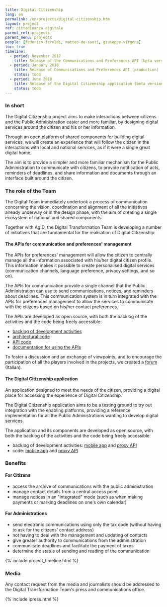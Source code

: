 ```yaml
---
title: Digital Citizenship
lang: en
permalink: /en/projects/digital-citizenship.htm
layout: project
ref: cittadinanza-digitale
parent_ref: projects
parent_menu: projects
people: [federico-feroldi, matteo-de-santi, giuseppe-virgone]
toc: true
timeline:
  - period: November 2017
    title: Release of the Communications and Preferences API (beta version)
  - period: January 2018
    title: Release of Communications and Preferences API (production)
    status: todo
  - period: June 2018
    title: Release of the Digital Citizenship application (beta version)
    status: todo
---
```


### In short

The Digital Citizenship project aims to make interactions between citizens and the
Public Administration easier and more familiar, by designing digital services
around the citizen and his or her information.

Through an open platform of shared components for building
digital services, we will create an experience that will follow the citizen
in the interactions with local and national services, as if it were a single great digital home.

The aim is to provide a simpler and more familiar mechanism for the Public Administration to communicate with citizens, to provide notification of acts, reminders of deadlines, and share information and documents through an interface built around the citizen.

### The role of the Team

The Digital Team immediately undertook a process of communication concerning
the vision, coordination and alignment of all the initiatives already underway or in
the design phase, with the aim of creating a single ecosystem of national and shared components.

Together with AgID, the Digital Transformation Team is developing a number
of initiatives that are fundamental for the realisation of Digital Citizenship:

#### The APIs for communication and preferences' management

The APIs for preferences' management will allow the citizen to centrally manage all the information associated with his/her digital citizen profile. This information makes it possible to create personalised digital
services (communication channels, language preference, privacy settings, and so on).

The APIs for communication provide a single channel that the Public
Administration can use to send communications, notices, and reminders about
deadlines. This communication system is in turn integrated with
the APIs for preferences management to allow the services to communicate with
the citizens based on his/her contact preferences.

The APIs are developed as open source, with both the backlog of the activities
and the code being freely accessible:

*   [backlog of development activities](https://www.pivotaltracker.com/n/projects/2088623)
*   [architectural code](https://github.com/teamdigitale/digital-citizenship)
*   [API code](https://github.com/teamdigitale/digital-citizenship-functions)
*   [documentation for using the APIs](https://teamdigitale.github.io/digital-citizenship/)

To foster a discussion and an exchange of viewpoints, and to encourage the participation
of all the players involved in the projects, we created a [forum](https://forum.italia.it/c/piano-triennale/piattaforme-abilitanti) (Italian).

#### The Digital Citizenship application

An application designed to meet the needs of the citizen, providing a
digital place for accessing the experience of Digital Citizenship.

The Digital Citizenship application aims to be a testing ground
to try out integration with the enabling platforms, providing a reference implementation for all the Public Administrations wanting to develop digital services.

The application and its components are developed as open source, with both the backlog of the activities and the code being freely accessible:

*   backlog of development activities: [mobile app](https://www.pivotaltracker.com/n/projects/2048617)
    and [proxy API](https://www.pivotaltracker.com/n/projects/2116794)
*   code: [mobile app](https://github.com/teamdigitale/italia-app)
    and [proxy API](https://github.com/teamdigitale/italia-backend)

### Benefits

#### For Citizens

* access the archive of communications with the public administration
* manage contact details from a central access point
* manage notices in an "integrated" mode (such as when making payments or marking
deadlines on one's own calendar)

#### For Administrations

* send electronic communications using only the tax code (without having to ask for the citizens' contact address)
* not having to deal with the management and updating of contacts
* give greater authority to communications from the administration
* communicate deadlines and facilitate the payment of taxes
* determine the status of sending and reading of the communication

{% include project_timeline.html %}

### Media

Any contact request from the media and journalists should be addressed to the Digital Transformation Team's press and communications office.

{% include ipress.html %}
<div id="content-ipress" data-key="01e87bed-f52e-4d6d-af32-c4ea59fd300a" data-lang="en" data-size="100" data-tag="5"></div>
<script type="text/javascript" src="/js/ipress.js"></script>
